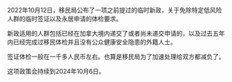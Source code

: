 2022年10月12日，移民局公布了一项之前提过的临时新政，关于免除特定低风险人群的临时签证以及永居申请的体检要求。

新政适用的人群包括已经在加拿大境内递交了或者尚未递交申请的，以及过去五年内已经完成过移民体检并且没有公众健康安全隐患的外籍人士。

签证体检一般在一千多人民币左右。也算是移民局为了加速处理给双方都减负了。

这项政策会持续到2024年10月6日。
